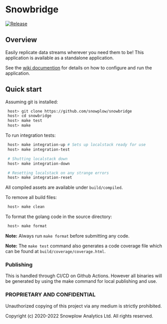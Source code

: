 # Snowbridge

[![Release][release-image]][releases]

## Overview

Easily replicate data streams wherever you need them to be!  This application is available as a standalone application.

See the [wiki documention](https://github.com/snowplow/snowbridge/wiki) for details on how to configure and run the application.

## Quick start

Assuming git is installed:

```bash
 host> git clone https://github.com/snowplow/snowbridge
 host> cd snowbridge
 host> make test
 host> make
```

To run integration tests:

```bash
 host> make integration-up # Sets up localstack ready for use
 host> make integration-test

 # Shutting localstack down
 host> make integration-down

 # Resetting localstack on any strange errors
 host> make integration-reset
```

All compiled assets are available under `build/compiled`.

To remove all build files:

```bash
 host> make clean
```

To format the golang code in the source directory:

```bash
 host> make format
```

**Note:** Always run `make format` before submitting any code.

**Note:** The `make test` command also generates a code coverage file which can be found at `build/coverage/coverage.html`.

### Publishing

This is handled through CI/CD on Github Actions. However all binaries will be generated by using the make command for local publishing and use.

### PROPRIETARY AND CONFIDENTIAL

Unauthorized copying of this project via any medium is strictly prohibited.

Copyright (c) 2020-2022 Snowplow Analytics Ltd. All rights reserved.

[release-image]: http://img.shields.io/badge/golang-2.0.0-6ad7e5.svg?style=flat
[releases]: https://github.com/snowplow/snowbridge/releases/
